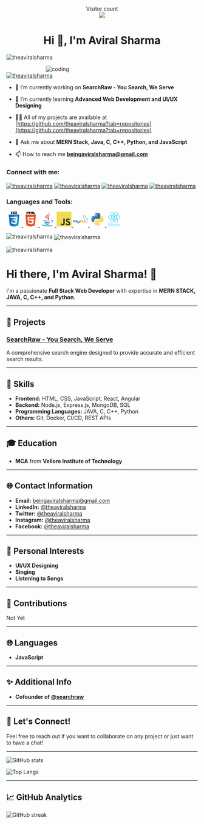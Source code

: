 <p align="center"> 
  Visitor count<br>
  <img src="https://profile-counter.glitch.me/theaviralsharma/count.svg" />
</p>

<h1 align="center">Hi 👋, I'm Aviral Sharma</h1>

<p align="left"> <img src="https://komarev.com/ghpvc/?username=theaviralsharma&label=Profile%20views&color=0e75b6&style=flat" alt="theaviralsharma" /> </p>

<img align="right" alt="coding" width="400" src="https://user-images.githubusercontent.com/46869388/89207039-b899e600-d5d7-11ea-90d0-c894383d35b4.gif">

<p align="left"> <a href="https://twitter.com/theaviralsharma" target="blank"><img src="https://img.shields.io/twitter/follow/theaviralsharma?logo=twitter&style=for-the-badge" alt="theaviralsharma" /></a> </p>

- 🔭 I’m currently working on **SearchRaw - You Search, We Serve**

- 🌱 I’m currently learning **Advanced Web Development and UI/UX Designing**

- 👨‍💻 All of my projects are available at [https://github.com/theaviralsharma?tab=repositories](https://github.com/theaviralsharma?tab=repositories)

- 💬 Ask me about **MERN Stack, Java, C, C++, Python, and JavaScript**

- 📫 How to reach me **beingaviralsharma@gmail.com**

<h3 align="left">Connect with me:</h3>
<p align="left">
<a href="https://twitter.com/theaviralsharma" target="blank"><img align="center" src="https://raw.githubusercontent.com/rahuldkjain/github-profile-readme-generator/master/src/images/icons/Social/twitter.svg" alt="theaviralsharma" height="30" width="40" /></a>
<a href="https://linkedin.com/in/theaviralsharma" target="blank"><img align="center" src="https://raw.githubusercontent.com/rahuldkjain/github-profile-readme-generator/master/src/images/icons/Social/linked-in-alt.svg" alt="theaviralsharma" height="30" width="40" /></a>
<a href="https://instagram.com/theaviralsharma" target="blank"><img align="center" src="https://raw.githubusercontent.com/rahuldkjain/github-profile-readme-generator/master/src/images/icons/Social/instagram.svg" alt="theaviralsharma" height="30" width="40" /></a>
<a href="https://www.facebook.com/theaviralsharma" target="blank"><img align="center" src="https://raw.githubusercontent.com/rahuldkjain/github-profile-readme-generator/master/src/images/icons/Social/facebook.svg" alt="theaviralsharma" height="30" width="40" /></a>
</p>

<h3 align="left">Languages and Tools:</h3>
<p align="left"> 
  <a href="https://www.w3schools.com/css/" target="_blank" rel="noreferrer"> 
    <img src="https://raw.githubusercontent.com/devicons/devicon/master/icons/css3/css3-original-wordmark.svg" alt="css3" width="40" height="40"/> 
  </a> 
  <a href="https://www.w3.org/html/" target="_blank" rel="noreferrer"> 
    <img src="https://raw.githubusercontent.com/devicons/devicon/master/icons/html5/html5-original-wordmark.svg" alt="html5" width="40" height="40"/> 
  </a> 
  <a href="https://www.java.com" target="_blank" rel="noreferrer"> 
    <img src="https://raw.githubusercontent.com/devicons/devicon/master/icons/java/java-original.svg" alt="java" width="40" height="40"/> 
  </a> 
  <a href="https://developer.mozilla.org/en-US/docs/Web/JavaScript" target="_blank" rel="noreferrer"> 
    <img src="https://raw.githubusercontent.com/devicons/devicon/master/icons/javascript/javascript-original.svg" alt="javascript" width="40" height="40"/> 
  </a> 
  <a href="https://www.mysql.com/" target="_blank" rel="noreferrer"> 
    <img src="https://raw.githubusercontent.com/devicons/devicon/master/icons/mysql/mysql-original-wordmark.svg" alt="mysql" width="40" height="40"/> 
  </a> 
  <a href="https://www.python.org" target="_blank" rel="noreferrer"> 
    <img src="https://raw.githubusercontent.com/devicons/devicon/master/icons/python/python-original.svg" alt="python" width="40" height="40"/> 
  </a> 
  <a href="https://reactjs.org/" target="_blank" rel="noreferrer"> 
    <img src="https://raw.githubusercontent.com/devicons/devicon/master/icons/react/react-original-wordmark.svg" alt="react" width="40" height="40"/> 
  </a> 
</p>

<p><img align="left" src="https://github-readme-stats.vercel.app/api/top-langs?username=theaviralsharma&show_icons=true&locale=en&layout=compact" alt="theaviralsharma" /></p>

<p>&nbsp;<img align="center" src="https://github-readme-stats.vercel.app/api?username=theaviralsharma&show_icons=true&locale=en" alt="theaviralsharma" /></p>

<p><img align="center" src="https://github-readme-streak-stats.herokuapp.com/?user=theaviralsharma&" alt="theaviralsharma" /></p>


# Hi there, I'm Aviral Sharma! 👋

I'm a passionate **Full Stack Web Developer** with expertise in **MERN STACK, JAVA, C, C++, and Python**.

---

## 🔭 Projects
### [SearchRaw - You Search, We Serve](#)
A comprehensive search engine designed to provide accurate and efficient search results.

---

## 🌟 Skills
- **Frontend:** HTML, CSS, JavaScript, React, Angular
- **Backend:** Node.js, Express.js, MongoDB, SQL
- **Programming Languages:** JAVA, C, C++, Python
- **Others:** Git, Docker, CI/CD, REST APIs

---

## 🎓 Education
- **MCA** from **Vellore Institute of Technology**

---

## 🌐 Contact Information
- **Email:** [beingaviralsharma@gmail.com](mailto:beingaviralsharma@gmail.com)
- **LinkedIn:** [@theaviralsharma](https://linkedin.com/in/theaviralsharma)
- **Twitter:** [@theaviralsharma](https://twitter.com/theaviralsharma)
- **Instagram:** [@theaviralsharma](https://instagram.com/theaviralsharma)
- **Facebook:** [@theaviralsharma](https://facebook.com/theaviralsharma)

---

## 🎤 Personal Interests
- **UI/UX Designing**
- **Singing**
- **Listening to Songs**

---

## 🚀 Contributions
Not Yet

---

## 🌐 Languages
- **JavaScript**

---

## ✨ Additional Info
- **Cofounder of [@searchraw](#)**

---

## 💬 Let's Connect!
Feel free to reach out if you want to collaborate on any project or just want to have a chat!

---

![GitHub stats](https://github-readme-stats.vercel.app/api?username=theaviralsharma&show_icons=true&theme=radical)

![Top Langs](https://github-readme-stats.vercel.app/api/top-langs/?username=theaviralsharma&layout=compact&theme=radical)

---

## 📈 GitHub Analytics
![GitHub streak](https://github-readme-streak-stats.herokuapp.com/?user=theaviralsharma&theme=radical)
